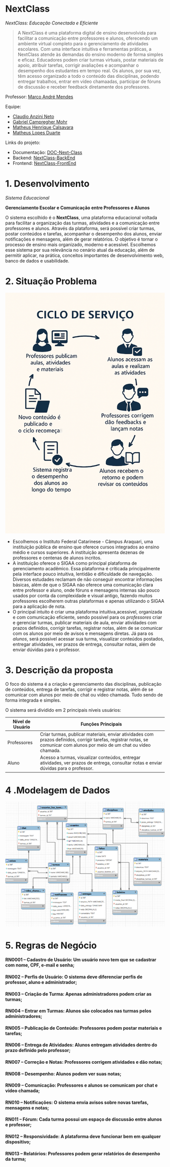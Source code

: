 # NextClass


_NextClass: Educação Conectada e Eficiente_

> A NextClass é uma plataforma digital de ensino desenvolvida para facilitar a comunicação entre professores e alunos, oferecendo um ambiente virtual completo para o gerenciamento de atividades escolares. Com uma interface intuitiva e ferramentas práticas, a NextClass atende às demandas do ensino moderno de forma simples e eficaz.
Educadores podem criar turmas virtuais, postar materiais de apoio, atribuir tarefas, corrigir avaliações e acompanhar o desempenho dos estudantes em tempo real. Os alunos, por sua vez, têm acesso organizado a todo o conteúdo das disciplinas, podendo entregar trabalhos, entrar em vídeo chamaadas, participar de fóruns de discussão e receber feedback diretamente dos professores.

Professor: [Marco André Mendes](github.com/marcoandre)

Equipe:
- [Claudio Anzini Neto](github.com/ClaudioAnzini)
- [Gabriel Campregher Mohr](https://github.com/gabrielcmohr)
- [Matheus Henrique Calsavara](https://github.com/Math3usH)
- [Matheus Lopes Duarte](https://github.com/matheuslopesduarte)

Links do projeto:

-   Documentação: [DOC-Next-Class](github.com/marcoandre/pi-modelo)
-   Backend: [NextClass-BackEnd](https://github.com/TCC-Next-Class/NextClass-BackEnd)
-   Frontend: [NextClass-FrontEnd](https://github.com/TCC-Next-Class/NextClass-FrontEnd)

# 1. Desenvolvimento
*Sistema Educacional*

**Gerenciamento Escolar e Comunicação entre Professores e Alunos**

O sistema escolhido é o **NextClass**, uma plataforma educacional voltada para facilitar a organização das turmas, atividades e a comunicação entre professores e alunos.
Através da plataforma, será possível criar turmas, postar conteúdos e tarefas, acompanhar o desempenho dos alunos, enviar notificações e mensagens, além de gerar relatórios. O objetivo é tornar o processo de ensino mais organizado, moderno e acessível.
Escolhemos esse sistema por sua relevância no cenário atual da educação, além de permitir aplicar, na prática, conceitos importantes de desenvolvimento web, banco de dados e usabilidade.

# 2. Situação Problema

![Ciclo Serviço](/images/fluxoServico.png "Ciclo Serviço")

- Escolhemos o Instituto Federal Catarinese - Câmpus Araquari, uma instituição pública de ensino que oferece cursos integrados ao ensino médio e cursos superiores. A instituição apresenta dezenas de professores e centenas de alunos incritos.
- A instituição oferece o SIGAA como principal plataforma de gerenciamento acadêmico. Essa plataforma é críticada principalmente pela interface pouco intuitiva, lentidão e dificuldade de navegação. Diversos estudades reclamam de não conseguir encontrar informações básicas, além de que o SIGAA não oferece uma comunicação clara entre professor e aluno, onde fóruns e mensagens internas são pouco usados por conta da complexidade e visual antigo, fazendo muitos professores escolherem outras plataformas e apenas utilizando o SIGAA para a aplicação de nota.
- O principal intuito é criar uma plataforma intuitiva,acessivel, organizada e com comunicação eficiente, sendo possivel para os *professores* criar e gerenciar turmas, publicar materiais de aula, enviar atividades com prazos definidos, corrigir tarefas, registrar notas, além de se comunicar com os alunos por meio de avisos e mensagens diretas. Já para os *alunos*, será possivel acessar sua turma, visualizar conteúdos postados, entregar atividades, ver prazos de entrega, consultar notas, além de enviar dúvidas para o professor.
  
# 3. Descrição da proposta

O foco do sistema é a criação e gerenciamento das disciplinas, publicação de conteúdos, entrega de tarefas, corrigir e registrar notas, além de se comunicar com alunos por meio de chat ou vídeo chamada. Tudo sendo de forma integrada e simples.

O sistema será dividido em 2 principais níveis usuários:

| Nível de Usuário | Funções Principais |
|------------------|--------------------|
|Professores       |Criar turmas, publicar materiais, enviar atividades com prazos definidos, corrigir tarefas, registrar notas, se comunicar com alunos por meio de um chat ou vídeo chamada.|
|Aluno             | Acesso a turmas, visualizar conteúdos, entregar atividades, ver prazos de entrega, consultar notas e enviar dúvidas para o professor.|

# 4 .Modelagem de Dados

<div aling="center">
  <img src="images/banco_next.png" />
</div>

# 5. Regras de Negócio

#### RN0001 – Cadastro de Usuário: Um usuário novo tem que se cadastrar com nome, CPF, e-mail e senha;

#### RN002 – Perfis de Usuário: O sistema deve diferenciar perfis de professor, aluno e administrador;

#### RN003 – Criação de Turma: Apenas administradores podem criar as turmas;

#### RN004 – Entrar em Turmas: Alunos são colocados nas turmas pelos administradores;

#### RN005 – Publicação de Conteúdo: Professores podem postar materiais e tarefas;

#### RN006 – Entrega de Atividades: Alunos entregam atividades dentro do prazo definido pelo professor;

#### RN007 – Correção e Notas: Professores corrigem atividades e dão notas;

#### RN008 – Desempenho: Alunos podem ver suas notas;

#### RN009 – Comunicação: Professores e alunos se comunicam por chat e vídeo chamada;

#### RN010 – Notificações: O sistema envia avisos sobre novas tarefas, mensagens e notas;

#### RN011 – Fórum: Cada turma possui um espaço de discussão entre alunos e professor;

#### RN012 – Responsividade: A plataforma deve funcionar bem em qualquer dispositivo;

#### RN013 – Relatórios: Professores podem gerar relatórios de desempenho da turma;
